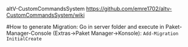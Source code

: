 altV-CustomCommandsSystem
https://github.com/emre1702/altv-CustomCommandsSystem/wiki


#How to generate Migration:
Go in server folder and execute in Paket-Manager-Console (Extras->Paket Manager->Konsole):
`Add-Migration InitialCreate`